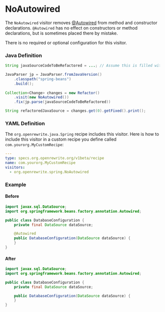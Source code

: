 # NoAutowired

The `NoAutowired` visitor removes [@Autowired](https://docs.spring.io/spring-framework/docs/current/javadoc-api/org/springframework/beans/factory/annotation/Autowired.html) from method and constructor declarations.
`@Autowired` has no effect on constructors or method declarations, but is sometimes placed there by mistake. 

There is no required or optional configuration for this visitor.

### Java Definition

```java
String javaSourceCodeToBeRefactored = ...; // Assume this is filled with Java source code

JavaParser jp = JavaParser.fromJavaVersion()
    .classpath("spring-beans")
    .build();
    
Collection<Change> changes = new Refactor()
    .visit(new NoAutowired())
    .fix(jp.parse(javaSourceCodeToBeRefactored))

String refactoredJavaSource = changes.get(0).getFixed().print();
```

### YAML Definition

The `org.openrewrite.java.Spring` recipe includes this visitor. 
Here is how to include this visitor in a custom recipe you define called `com.yourorg.MyCustomRecipe`:


```yaml
---
type: specs.org.openrewrite.org/v1beta/recipe
name: com.yourorg.MyCustomRecipe 
visitors:
  - org.openrewrite.spring.NoAutowired
```

### Example

#### Before

```java
import javax.sql.DataSource;
import org.springframework.beans.factory.annotation.Autowired;

public class DatabaseConfiguration { 
    private final DataSource dataSource;

    @Autowired
    public DatabaseConfiguration(DataSource dataSource) {
    }
}
```

#### After
```java
import javax.sql.DataSource;
import org.springframework.beans.factory.annotation.Autowired;

public class DatabaseConfiguration { 
    private final DataSource dataSource;

    public DatabaseConfiguration(DataSource dataSource) {
    }
}
```

